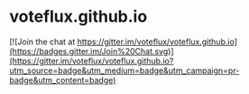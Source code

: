 # voteflux.github.io

[![Join the chat at https://gitter.im/voteflux/voteflux.github.io](https://badges.gitter.im/Join%20Chat.svg)](https://gitter.im/voteflux/voteflux.github.io?utm_source=badge&utm_medium=badge&utm_campaign=pr-badge&utm_content=badge)
